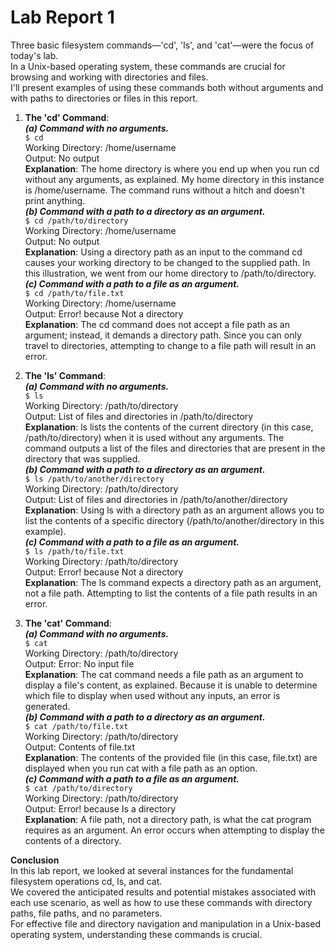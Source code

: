 # **Lab Report 1**

Three basic filesystem commands—'cd', 'ls', and 'cat'—were the focus of today's lab.  
In a Unix-based operating system, these commands are crucial for browsing and working with directories and files.  
I'll present examples of using these commands both without arguments and with paths to directories or files in this report.  

 1) **The 'cd' Command**:  
***(a) Command with no arguments.***    
```$ cd```  
Working Directory: /home/username  
Output: No output  
**Explanation**: The home directory is where you end up when you run cd without any arguments, as explained. My home directory in this instance is /home/username. The command runs without a hitch and doesn't print anything.    
***(b) Command with a path to a directory as an argument.***    
```$ cd /path/to/directory```  
Working Directory: /home/username  
Output: No output  
**Explanation**: Using a directory path as an input to the command cd causes your working directory to be changed to the supplied path. In this illustration, we went from our home directory to /path/to/directory.    
***(c)  Command with a path to a file as an argument.***     
```$ cd /path/to/file.txt```  
Working Directory: /home/username  
Output: Error! because Not a directory  
**Explanation**: The cd command does not accept a file path as an argument; instead, it demands a directory path. Since you can only travel to directories, attempting to change to a file path will result in an error.    

 3) **The 'ls' Command**:  
***(a) Command with no arguments.***    
```$ ls```  
Working Directory: /path/to/directory  
Output: List of files and directories in /path/to/directory  
**Explanation**: ls lists the contents of the current directory (in this case, /path/to/directory) when it is used without any arguments. The command outputs a list of the files and directories that are present in the directory that was supplied.    
***(b) Command with a path to a directory as an argument.***   
```$ ls /path/to/another/directory```  
Working Directory: /path/to/directory  
Output: List of files and directories in /path/to/another/directory  
**Explanation**: Using ls with a directory path as an argument allows you to list the contents of a specific directory (/path/to/another/directory in this example).  
***(c) Command with a path to a file as an argument.***    
```$ ls /path/to/file.txt```  
Working Directory: /path/to/directory  
Output: Error! because Not a directory  
**Explanation**: The ls command expects a directory path as an argument, not a file path. Attempting to list the contents of a file path results in an error.

  
 5) **The 'cat' Command**:    
***(a) Command with no arguments.***    
```$ cat```  
Working Directory: /path/to/directory  
Output: Error: No input file  
**Explanation**: The cat command needs a file path as an argument to display a file's content, as explained. Because it is unable to determine which file to display when used without any inputs, an error is generated.  
***(b) Command with a path to a directory as an argument.***  
```$ cat /path/to/file.txt```  
Working Directory: /path/to/directory  
Output: Contents of file.txt  
**Explanation**: The contents of the provided file (in this case, file.txt) are displayed when you run cat with a file path as an option.   
 ***(c) Command with a path to a file as an argument.***   
```$ cat /path/to/directory```  
Working Directory: /path/to/directory  
Output: Error! because Is a directory  
**Explanation**: A file path, not a directory path, is what the cat program requires as an argument. An error occurs when attempting to display the contents of a directory.  

**Conclusion**  
In this lab report, we looked at several instances for the fundamental filesystem operations cd, ls, and cat.  
We covered the anticipated results and potential mistakes associated with each use scenario, as well as how to use these commands with directory paths, file paths, and no parameters.  
For effective file and directory navigation and manipulation in a Unix-based operating system, understanding these commands is crucial.





